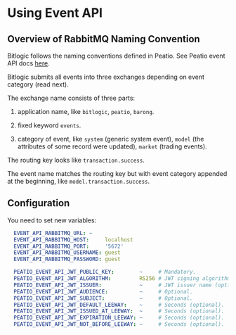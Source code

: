 # Using Event API

## Overview of RabbitMQ Naming Convention

Bitlogic follows the naming conventions defined in Peatio. See Peatio event API docs [here](https://github.com/rubykube/peatio/blob/28a5d191df2273e0feeaebcec23d08dc442b7fb2/docs/specs/event_api.md).

Bitlogic submits all events into three exchanges depending on event category (read next).

The exchange name consists of three parts:

  1) application name, like `bitlogic`, `peatio`, `barong`.

  2) fixed keyword `events`.

  3) category of event, like `system` (generic system event), `model` (the attributes of some record were updated), `market` (trading events).

The routing key looks like `transaction.success`.

The event name matches the routing key but with event category appended at the beginning, like `model.transaction.success`.

## Configuration

You need to set new variables:

```yml
  EVENT_API_RABBITMQ_URL: ~
  EVENT_API_RABBITMQ_HOST:     localhost
  EVENT_API_RABBITMQ_PORT:     '5672'
  EVENT_API_RABBITMQ_USERNAME: guest
  EVENT_API_RABBITMQ_PASSWORD: guest

  PEATIO_EVENT_API_JWT_PUBLIC_KEY:        ~     # Mandatory.
  PEATIO_EVENT_API_JWT_ALGORITHM:         RS256 # JWT signing algorithm (mandatory).
  PEATIO_EVENT_API_JWT_ISSUER:            ~     # JWT issuer name (optional).
  PEATIO_EVENT_API_JWT_AUDIENCE:          ~     # Optional.
  PEATIO_EVENT_API_JWT_SUBJECT:           ~     # Optional.
  PEATIO_EVENT_API_JWT_DEFAULT_LEEWAY:    ~     # Seconds (optional).
  PEATIO_EVENT_API_JWT_ISSUED_AT_LEEWAY:  ~     # Seconds (optional).
  PEATIO_EVENT_API_JWT_EXPIRATION_LEEWAY: ~     # Seconds (optional).
  PEATIO_EVENT_API_JWT_NOT_BEFORE_LEEWAY: ~     # Seconds (optional).
```

